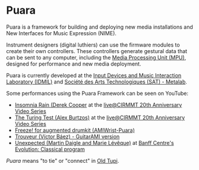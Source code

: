 # Puara

Puara is a framework for building and deploying new media installations and New Interfaces for Music Expression (NIME).

Instrument designers (digital luthiers) can use the firmware modules to create their own controllers.
These controllers generate gestural data that can be sent to any computer, including the [Media Processing Unit (MPU)](https://github.com/Puara/MPU), designed for performance and new media deployment.

Puara is currently developed at the [Input Devices and Music Interaction Laboratory (IDMIL)](http://www-new.idmil.org/) and [Société des Arts Technologiques (SAT) - Metalab](https://sat.qc.ca/fr/recherche/metalab).

Some performances using the Puara Framework can be seen on YouTube:

- [Insomnia Rain (Derek Cooper](https://youtu.be/Ho9kRBwjyEQ) at the [live@CIRMMT 20th Anniversary Video Series](https://www.cirmmt.org/en/events/live-cirmmt/video-series)
- [The Turing Test (Alex Burtzos)](https://youtu.be/pFRPbD7EmvQ) at the [live@CIRMMT 20th Anniversary Video Series](https://www.cirmmt.org/en/events/live-cirmmt/video-series)
- [Freeze! for augmented drumkit (AMIWrist-Puara)](https://youtu.be/4jlAkBIFVPU)
- [Trouveur (Víctor Báez) - GuitarAMI version](https://youtu.be/lEWevEhnPPg)
- [Unexpected (Martin Daigle and Marie Lévêque)](https://www.youtube.com/watch?v=WiXPAaQClEk&authuser=0) at [Banff Centre's Evolution: Classical program](https://www.banffcentre.ca/fr/events/evolution/classical/ellsworth-allegra-daigle-leveque)

*Puara* means "to tie" or "connect" in [Old Tupi](https://en.wikipedia.org/wiki/Tupi_language).
